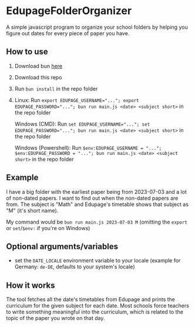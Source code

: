 # EdupageFolderOrganizer

A simple javascript program to organize your school folders by helping you figure out dates for every piece of paper you have.

## How to use

1. Download bun [here](https://bun.sh)
2. Download this repo
3. Run `bun install` in the repo folder
4. Linux: Run `export EDUPAGE_USERNAME="..."; export EDUPAGE_PASSWORD="..."; bun run main.js <date> <subject short>` in the repo folder
   
	 Windows (CMD): Run `set EDUPAGE_USERNAME="..."; set EDUPAGE_PASSWORD="..."; bun run main.js <date> <subject short>` in the repo folder
	 
	 Windows (Powershell): Run `$env:EDUPAGE_USERNAME = "..."; $env:EDUPAGE_PASSWORD = "..."; bun run main.js <date> <subject short>` in the repo folder

## Example

I have a big folder with the earliest paper being from 2023-07-03 and a lot of non-dated papers. I want to find out when the non-dated papers are from.
The subject is "Math" and Edupage's timetable shows that subject as "M" (it's short name).

My command would be `bun run main.js 2023-07-03 M` (omitting the `export` or `set`/`$env:` if you're on Windows)

## Optional arguments/variables

- set the `DATE_LOCALE` environment variable to your locale (example for Germany: `de-DE`, defaults to your system's locale)

## How it works

The tool fetches all the date's timetables from Edupage and prints the curriculum for the given subject for each date.
Most schools force teachers to write something meaningful into the curriculum, which is related to the topic of the paper you wrote on that day.
